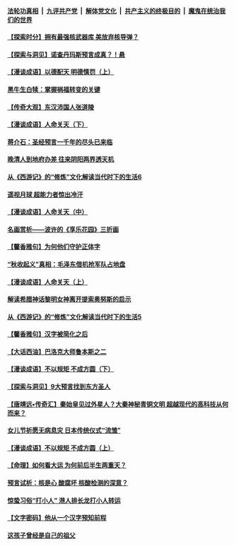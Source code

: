 

####  [法轮功真相](../../../../basic/blob/master/README.md?t=03120231) &nbsp;|&nbsp; [九评共产党](../../../../9ping.md/blob/master/README.md?t=03120231) &nbsp;|&nbsp; [解体党文化](../../../../jtdwh.md/blob/master/README.md?t=03120231)  &nbsp;|&nbsp; [共产主义的终极目的](../../../../gczydzjmd.md/blob/master/README.md?t=03120231) &nbsp;|&nbsp; [魔鬼在统治我们的世界](../../../../mgztzwmdsj.md/blob/master/README.md?t=03120231) 

#### [【探索时分】拥有最强核武器库 美放弃核导弹？](../pages/prog647/a103071590.md?t=03120231) 

#### [【探索与洞见】诺查丹玛斯预言成真？！悬](../pages/prog647/a103071351.md?t=03120231) 

#### [【漫谈成语】以德配天 明德慎罚（上）](../pages/prog647/a103070619.md?t=03120231) 

#### [黑牛生白犊：掌握祸福转变的关键](../pages/prog647/a103071317.md?t=03120231) 

#### [【传奇大观】东汉沛国人张道陵](../pages/prog647/a103071305.md?t=03120231) 


#### [【漫谈成语】人命关天（下）](../pages/prog647/a103068134.md?t=03120231) 

#### [蒋介石：圣经预言一千年的尽头已来临](../pages/prog647/a103070595.md?t=03120231) 

#### [晚清人到地府办差 往来阴阳两界透天机](../pages/prog647/a103070569.md?t=03120231) 

#### [从《西游记》的“修炼”文化解读当代时下的生活6](../pages/prog647/a103070564.md?t=03120231) 

#### [遥视月球 超能力者惊出冷汗](../pages/prog647/a103069878.md?t=03120231) 

#### [【漫谈成语】人命关天（中）](../pages/prog647/a103068142.md?t=03120231) 

#### [名画赏析——波许的《享乐花园》三折画](../pages/prog647/a103069871.md?t=03120231) 

#### [【馨香雅句】为何他们守护正体字](../pages/prog647/a103069027.md?t=03120231) 

#### [“秋收起义”真相：毛泽东借机抢军队占地盘](../pages/prog647/a103069491.md?t=03120231) 

#### [【漫谈成语】人命关天（上）](../pages/prog647/a103068122.md?t=03120231) 

#### [解读希腊神话黎明女神离开提索奥努斯的启示](../pages/prog647/a103069146.md?t=03120231) 

#### [从《西游记》的“修炼”文化解读当代时下的生活5](../pages/prog647/a103069140.md?t=03120231) 

#### [【馨香雅句】汉字被简化之后](../pages/prog647/a103069020.md?t=03120231) 

#### [【大话西油】巴洛克大师鲁本斯之二](../pages/prog647/a103068757.md?t=03120231) 

#### [【漫谈成语】不以规矩 不成方圆（下）](../pages/prog647/a103068140.md?t=03120231) 

#### [【探索与洞见】9大预言找到东方圣人](../pages/prog647/a103068621.md?t=03120231) 

#### [【唐靖远•传奇汇】秦始皇见过外星人？大秦神秘青铜文明 超越现代的高科技从何而来？](../pages/prog647/a103068554.md?t=03120231) 

#### [女儿节祈愿无病息灾 日本传统仪式“流雏”](../pages/prog647/a103068432.md?t=03120231) 

#### [【漫谈成语】不以规矩 不成方圆（上）](../pages/prog647/a103068120.md?t=03120231) 

#### [【命理】如何看大运 为何前后半生两重天？](../pages/prog647/a103068076.md?t=03120231) 

#### [预言试析：核是心 酸腐坏 核酸检测的深意？](../pages/prog647/a103068064.md?t=03120231) 

#### [惊蛰习俗“打小人” 港人排长龙打小人转运](../pages/prog647/a103067400.md?t=03120231) 

#### [【文字密码】他从一个汉字预知前程](../pages/prog647/a103067287.md?t=03120231) 

#### [这孩子曾经是自己的祖父](../pages/prog647/a103067282.md?t=03120231) 

